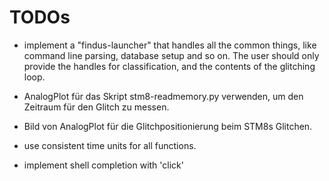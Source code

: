 # TODOs

* implement a "findus-launcher" that handles all the common things, like command line parsing, database setup and so on. The user should only provide the handles for classification, and the contents of the glitching loop.

* AnalogPlot für das Skript stm8-readmemory.py verwenden, um den Zeitraum für den Glitch zu messen.
* Bild von AnalogPlot für die Glitchpositionierung beim STM8s Glitchen.
* use consistent time units for all functions.
* implement shell completion with 'click'
